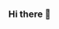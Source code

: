 ### Hi there 👋

<!--
**pritigumaste/pritigumaste** is a ✨ _special_ ✨ repository because its `README.md` (this file) appears on your GitHub profile.

Here are some ideas to get you started:
**This is Priti Gumaste and welcome to my profile!**

***About Me***
- Computer Science graduate student at University of Florida. 🎓  
- Seeking Full Time SDE/SWE opportunities starting May 2024. 
- Work Experience 💻
  - Graduate Student Assistant | University of Florida
  - Software Engineer | Persistent Systems                  
  - Software Engineer Intern | Persistent Systems 
- Reach me at : gumastepriti1@gmail.com / pgumaste@ufl.edu
- Skills :
  - Programming Languages:	Python, Java, C++, HTML, CSS, JavaScript, Bash.
  - Databases / Frameworks:	MySQL, ElasticSearch, Amazon RDS, DynamoDB, Spring Boot, Flask, .NET.
  - Cloud / Web Technologies:	AWS Lambda, API Gateway, React, RESTful APIs, GraphQL.
  - Software / Tools:	Git, CI/CD, Linux, DevOps, Docker, Spring Tool Suite, Junit, Postman, IBM RDS, DOORS.

-->
